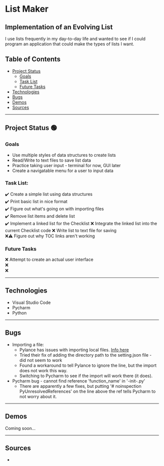 # List Maker
## Implementation of an Evolving List

I use lists frequently in my day-to-day life and wanted to see if I could program an application that could make the types of lists I want. 

## Table of Contents
- [Project Status](https://github.com/akehn24/list-maker##project-status)
   - [Goals](https://github.com/akehn24/list-maker###goals)
   - [Task List](https://github.com/akehn24/list-maker###task-list)
   - [Future Tasks](https://github.com/akehn24/list-maker###)
- [Technologies](https://github.com/akehn24/list-maker##technologies)
- [Bugs](https://github.com/akehn24/list-maker##bugs)
- [Demos](https://github.com/akehn24/list-maker##demos)
- [Sources](https://github.com/akehn24/list-maker##sources)

---
## Project Status :green_circle:
### Goals
- Use multiple styles of data structures to create lists
- Read/Write to text files to save list data
- Practice taking user input - terminal for now, GUI later
- Create a navigatable menu for a user to input data

### Task List:
:heavy_check_mark: Create a simple list using data structures   
:heavy_check_mark: Print basic list in nice format  
:heavy_check_mark: Figure out what's going on with importing files  
:heavy_check_mark: Remove list items and delete list  
:heavy_check_mark: Implement a linked list for the Checklist
:x: Integrate the linked list into the current Checklist code
:x: Write list to text file for saving  
:x::warning: Figure out why TOC links aren't working

<!--- 
Emojis for the Task List:
DONE =      :heavy_check_mark:
NOT DONE =  :x:
WIP =       :recycle:
BUGGED =    :warning:
 --->

### Future Tasks
:x: Attempt to create an actual user interface  
:x:  
:x:  

---
## Technologies
- Visual Studio Code
- Pycharm
- Python

---
## Bugs
- Importing a file:
   - Pylance has issues with importing local files. [Info here](https://github.com/microsoft/pylance-release/blob/main/TROUBLESHOOTING.md#unresolved-import-warnings)
   - Tried their fix of adding the directory path to the setting.json file - did not seem to work
   - Found a workaround to tell Pylance to ignore the line, but the import does not work this way.
   - Switching to Pycharm to see if the import will work there (it does).
- Pycharm bug - cannot find reference 'function_name' in '-init-.py'
   - There are apparently a few fixes, but putting '# noinspection PyUnresolvedReferences' on the line above the ref tells Pycharm to not worry about it.

---
## Demos
Coming soon...

---
## Sources
-    
